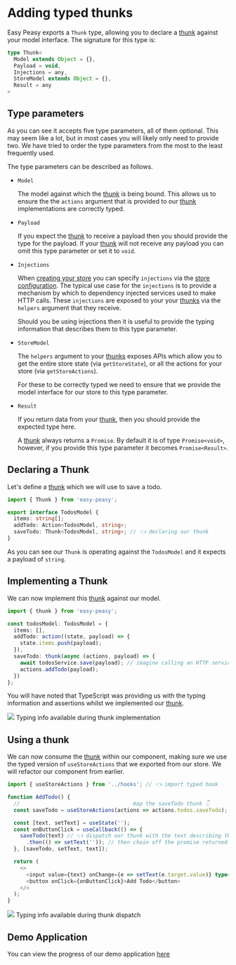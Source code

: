# Adding typed thunks

Easy Peasy exports a `Thunk` type, allowing you to declare a [thunk](/docs/api/thunk.html) against your model interface. The signature for this type is:

```typescript
type Thunk<
  Model extends Object = {},
  Payload = void,
  Injections = any,
  StoreModel extends Object = {},
  Result = any
>
```

## Type parameters

As you can see it accepts five type parameters, all of them optional. This may seem like a lot, but in most cases you will likely only need to provide two. We have tried to order the type parameters from the most to the least frequently used.

The type parameters can be described as follows.

- `Model`

  The model against which the [thunk](/docs/api/thunk.html) is being bound. This allows us to ensure the the `actions` argument that is provided to our [thunk](/docs/api/thunk.html) implementations are correctly typed.

- `Payload`

  If you expect the [thunk](/docs/api/thunk.html) to receive a payload then you should provide the type for the payload. If your [thunk](/docs/api/thunk.html) will not receive any payload you can omit this type parameter or set it to `void`.

- `Injections`

  When [creating your store](/docs/api/create-store.html) you can specify `injections` via the [store configuration](/docs/api/store-config.html). The typical use case for the `injections` is to provide a mechanism by which to dependency injected services used to make HTTP calls. These `injections` are exposed to your your [thunks](/docs/api/thunk.html) via the `helpers` argument that they receive.

  Should you be using injections then it is useful to provide the typing information that describes them to this type parameter.

- `StoreModel`

  The `helpers` argument to your [thunks](/docs/api/thunk.html) exposes APIs which allow you to get the entire store state (via `getStoreState`), or all the actions for your store (via `getStoreActions`).

  For these to be correctly typed we need to ensure that we provide the model interface for our store to this type parameter.

- `Result`

  If you return data from your [thunk](/docs/api/thunk.html), then you should provide the expected type here.

  A [thunk](/docs/api/thunk.html) always returns a `Promise`. By default it is of type `Promise<void>`, however, if you provide this type parameter it becomes `Promise<Result>`.

## Declaring a Thunk

Let's define a [thunk](/docs/api/thunk.html) which we will use to save a todo.

```typescript
import { Thunk } from 'easy-peasy';

export interface TodosModel {
  items: string[];
  addTodo: Action<TodosModel, string>;
  saveTodo: Thunk<TodosModel, string>; // 👈 declaring our thunk
}
```

As you can see our `Thunk` is operating against the `TodosModel` and it expects a payload of `string`.

## Implementing a Thunk

We can now implement this [thunk](/docs/api/thunk.html) against our model.

```typescript
import { thunk } from 'easy-peasy';

const todosModel: TodosModel = {
  items: [],
  addTodo: action((state, payload) => {
    state.items.push(payload);
  }),
  saveTodo: thunk(async (actions, payload) => {
    await todosService.save(payload); // imagine calling an HTTP service
    actions.addTodo(payload);
  })
};
```

You will have noted that TypeScript was providing us with the typing information and assertions whilst we implemented our [thunk](/docs/api/thunk.html).

<div class="screenshot">
  <img src="../../assets/typescript-tutorial/typed-thunk-imp.png" />
  <span class="caption">Typing info available during thunk implementation</span>
</div>

## Using a thunk

We can now consume the [thunk](/docs/api/thunk.html) within our component, making sure we use the typed version of `useStoreActions` that we exported from our store. We will refactor our component from earlier.

```typescript
import { useStoreActions } from '../hooks'; // 👈 import typed hook

function AddTodo() {
  //                                    map the saveTodo thunk 👇
  const saveTodo = useStoreActions(actions => actions.todos.saveTodo);

  const [text, setText] = useState('');
  const onButtonClick = useCallback(() => {
    saveTodo(text) // 👈 dispatch our thunk with the text describing the todo
      .then(() => setText('')); // then chain off the promise returned by the thunk
  }, [saveTodo, setText, text]);

  return (
    <>
      <input value={text} onChange={e => setText(e.target.value)} type="text" />
      <button onClick={onButtonClick}>Add Todo</button>
    </>
  );
}
```

<div class="screenshot">
  <img src="../../assets/typescript-tutorial/typed-thunk-dispatch.png" />
  <span class="caption">Typing info available during thunk dispatch</span>
</div>

## Demo Application

You can view the progress of our demo application [here](https://codesandbox.io/s/easy-peasytypescript-tutorialtyped-thunks-j4b3p)
